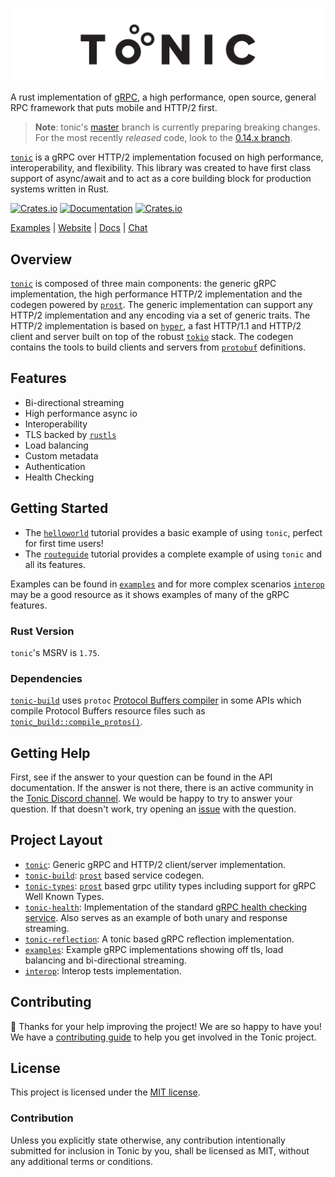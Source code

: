 ![](https://github.com/hyperium/tonic/raw/master/.github/assets/tonic-banner.svg?sanitize=true)


A rust implementation of [gRPC], a high performance, open source, general
RPC framework that puts mobile and HTTP/2 first.

> **Note**: tonic's [master](https://github.com/hyperium/tonic) branch is
> currently preparing breaking changes. For the most recently *released* code,
> look to the [0.14.x branch](https://github.com/hyperium/tonic/tree/v0.14.x).

[`tonic`] is a gRPC over HTTP/2 implementation focused on high performance, interoperability, and flexibility. This library was created to have first class support of async/await and to act as a core building block for production systems written in Rust.

[![Crates.io](https://img.shields.io/crates/v/tonic)](https://crates.io/crates/tonic)
[![Documentation](https://docs.rs/tonic/badge.svg)](https://docs.rs/tonic)
[![Crates.io](https://img.shields.io/crates/l/tonic)](LICENSE)


[Examples] | [Website] | [Docs] | [Chat][discord]

## Overview

[`tonic`] is composed of three main components: the generic gRPC implementation, the high performance HTTP/2
implementation and the codegen powered by [`prost`]. The generic implementation can support any HTTP/2
implementation and any encoding via a set of generic traits. The HTTP/2 implementation is based on [`hyper`],
a fast HTTP/1.1 and HTTP/2 client and server built on top of the robust [`tokio`] stack. The codegen
contains the tools to build clients and servers from [`protobuf`] definitions.

## Features

- Bi-directional streaming
- High performance async io
- Interoperability
- TLS backed by [`rustls`]
- Load balancing
- Custom metadata
- Authentication
- Health Checking

## Getting Started

- The [`helloworld`][helloworld-tutorial] tutorial provides a basic example of using `tonic`, perfect for first time users!
- The [`routeguide`][routeguide-tutorial] tutorial provides a complete example of using `tonic` and all its features.

Examples can be found in [`examples`] and for more complex scenarios [`interop`]
may be a good resource as it shows examples of many of the gRPC features.

### Rust Version

`tonic`'s MSRV is `1.75`.

### Dependencies

[`tonic-build`] uses `protoc` [Protocol Buffers compiler] in some APIs which compile Protocol Buffers resource files such as [`tonic_build::compile_protos()`].

[Protocol Buffers compiler]: https://protobuf.dev/downloads/
[`tonic_build::compile_protos()`]: https://docs.rs/tonic-build/latest/tonic_build/fn.compile_protos.html

## Getting Help

First, see if the answer to your question can be found in the API documentation.
If the answer is not there, there is an active community in
the [Tonic Discord channel][discord]. We would be happy to try to answer your
question. If that doesn't work, try opening an [issue] with the question.

[issue]: https://github.com/hyperium/tonic/issues/new/choose

## Project Layout

- [`tonic`]: Generic gRPC and HTTP/2 client/server implementation.
- [`tonic-build`]: [`prost`] based service codegen.
- [`tonic-types`]: [`prost`] based grpc utility types including support for gRPC Well Known Types.
- [`tonic-health`]: Implementation of the standard [gRPC health checking service][healthcheck].
  Also serves as an example of both unary and response streaming.
- [`tonic-reflection`]: A tonic based gRPC reflection implementation.
- [`examples`]: Example gRPC implementations showing off tls, load balancing and bi-directional streaming.
- [`interop`]: Interop tests implementation.

## Contributing

:balloon: Thanks for your help improving the project! We are so happy to have
you! We have a [contributing guide][guide] to help you get involved in the Tonic
project.

[guide]: CONTRIBUTING.md

## License

This project is licensed under the [MIT license](LICENSE).

### Contribution

Unless you explicitly state otherwise, any contribution intentionally submitted
for inclusion in Tonic by you, shall be licensed as MIT, without any additional
terms or conditions.


[gRPC]: https://grpc.io
[`tonic`]: ./tonic
[`tonic-build`]: ./tonic-build
[`tonic-types`]: ./tonic-types
[`tonic-health`]: ./tonic-health
[`tonic-reflection`]: ./tonic-reflection
[`examples`]: ./examples
[`interop`]: ./interop
[`tokio`]: https://github.com/tokio-rs/tokio
[`hyper`]: https://github.com/hyperium/hyper
[`prost`]: https://github.com/tokio-rs/prost
[`protobuf`]: https://protobuf.dev/
[`rustls`]: https://github.com/rustls/rustls
[`interop`]: https://github.com/hyperium/tonic/tree/master/interop
[Examples]: https://github.com/hyperium/tonic/tree/master/examples
[Website]: https://github.com/hyperium/tonic
[Docs]: https://docs.rs/tonic
[discord]: https://discord.gg/6yGkFeN
[routeguide-tutorial]: https://github.com/hyperium/tonic/blob/master/examples/routeguide-tutorial.md
[helloworld-tutorial]: https://github.com/hyperium/tonic/blob/master/examples/helloworld-tutorial.md
[healthcheck]: https://grpc.io/docs/guides/health-checking/
